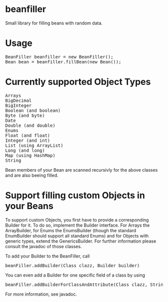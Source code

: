 beanfiller
==========

Small library for filling beans with random data.

Usage
=====

<pre>
BeanFiller beanfiller = new BeanFiller();
Bean bean = beanfiller.fillBean(new Bean());
</pre>

Currently supported Object Types
================================
<pre>
Arrays
BigDecimal
BigInteger
Boolean (and boolean)
Byte (and byte)
Date
Double (and double)
Enums
Float (and float)
Integer (and int)
List (using ArrayList)
Long (and long)
Map (using HashMap)
String
</pre>

Bean members of your Bean are scanned recursivly for the above classes and are also beeing filled.

Support filling custom Objects in your Beans
============================================
To support custom Objects, you first have to provide a corresponding Builder for it. 
To do so, implement the Builder interface. For Arrays the ArrayBuilder, 
for Enums the EnumsBuilder (though the standard EnumBuilder should support all standard Enums) 
and for Objects with generic types, extend the GenericsBuilder. 
For further information please consult the javadoc of those classes.

To add your Builder to the BeanFiller, call
<pre>beanFiller.addBuilder(Class clazz, Builder builder)</pre>

You can even add a Builder for one specific field of a class by using
<pre>beanFiller.addBuilderForClassAndAttribute(Class clazz, String attributeName, Builder builder)</pre>

For more information, see javadoc.


